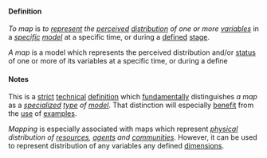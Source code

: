#### Definition

*To map* is *to [represent](https://github.com/gcassel/Modular-Organization-Terminology/blob/master/terms/represent.md) the [perceived](https://github.com/gcassel/Modular-Organization-Terminology/blob/master/terms/perceive.md) [distribution](https://github.com/gcassel/Modular-Organization-Terminology/blob/master/terms/distribute.md) of one or more [variables](https://github.com/gcassel/Modular-Organization-Terminology/blob/master/terms/variable.md)* in a *[specific](https://github.com/gcassel/Modular-Organization-Terminology/blob/master/terms/specific.md) [model](https://github.com/gcassel/Modular-Organization-Terminology/blob/master/terms/model.md)* at a specific time, or during a [defined](https://github.com/gcassel/Modular-Organizing-Terminology/blob/master/terms/define.md) [stage](https://github.com/gcassel/Modular-Organizing-Terminology/blob/master/terms/stage.md).

*A map* is a model which represents the perceived distribution and/or [status](https://github.com/gcassel/Modular-Organization-Terminology/blob/master/terms/status.md) of one or more of its variables at a specific time, or during a define 

#### Notes

This is a [strict](https://github.com/gcassel/Modular-Organization-Terminology/blob/master/terms/strict.md) [technical](https://github.com/gcassel/Modular-Organization-Terminology/blob/master/terms/technical.md) [definition](https://github.com/gcassel/Modular-Organization-Terminology/blob/master/terms/definition.md) which [fundamentally](https://github.com/gcassel/Modular-Organization-Terminology/blob/master/terms/base.md) distinguishes *a map* as a *[specialized](https://github.com/gcassel/Modular-Organization-Terminology/blob/master/terms/specialize.md) [type](https://github.com/gcassel/Modular-Organization-Terminology/blob/master/terms/type.md) of [model](https://github.com/gcassel/Modular-Organization-Terminology/blob/master/terms/model.md)*.  That distinction will especially [benefit](https://github.com/gcassel/Modular-Organization-Terminology/blob/master/terms/benefit.md) from the [use](https://github.com/gcassel/Modular-Organization-Terminology/blob/master/terms/use.md) of [examples](https://github.com/gcassel/Modular-Organization-Terminology/blob/master/terms/example.md).

*Mapping* is especially associated with maps which represent *[physical](https://github.com/gcassel/Modular-Organization-Terminology/blob/master/terms/physical.md) distribution of [resources](https://github.com/gcassel/Modular-Organizing-Terminology/blob/master/terms/resource.md), [agents](https://github.com/gcassel/Modular-Organizing-Terminology/blob/master/terms/agent.md) and [communities](https://github.com/gcassel/Modular-Organizing-Terminology/blob/master/terms/community.md)*.  However, it can be used to represent distribution of any variables any defined [dimensions](https://github.com/gcassel/Modular-Organization-Terminology/blob/master/terms/).
